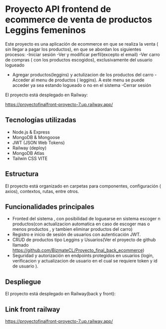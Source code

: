 # Proyecto API frontend de ecommerce de venta de productos Leggins femeninos

Este proyecto es una aplicación  de ecommerce en que se realiza la venta ( sin llegar a pagar los productos), en que se abordan los siguientes procesos:
-Iniciar sesión
-Ver y modificar perfil(excepto el email)
-Ver carro de compras ( con los productos escogidos), exclusivamente del usuario logueado
- Agregar productos(leggins) y actulizacion de los productos del carro
-Acceder al menu de productos ( leggins). A este menu se puede acceder ya sea estando logueado o no en el sistema
-Cerrar sesión


El proyecto está desplegado en Railway:  

https://proyectofinalfront-proyecto-7.up.railway.app/


## Tecnologías utilizadas

- Node.js & Express
- MongoDB & Mongoose
- JWT (JSON Web Tokens)
- Railway (deploy)
- MongoDB Atlas
- Tailwin CSS VITE

## Estructura

El proyecto está organizado en carpetas para componentes, configuración ( axios), contextos, rutas, entre otros.

## Funcionalidades principales


- Fronted del sistema , con posibilidad de loguearse en sistema escoger n productos(con actualizacion automatica en caso de escoger mas o menos productos , y tambien eliminar productos del carro)
- Registro e inicio de sesión de usuarios con autenticación JWT.
- CRUD de productos tipo Leggins y Usuarios(Ver el proyecto de github llamado https://github.com/BizmateCL/Proyecto_final_back_ecommerce)
- Seguridad y autorización en endpoints protegidos en usuarios (login, verificacion y actualizacion de usuario en el cual se requiere token y id de usuario ).


## Despliegue

El proyecto está desplegado en Railway(back y front): 

## Link front railway

https://proyectofinalfront-proyecto-7.up.railway.app/


